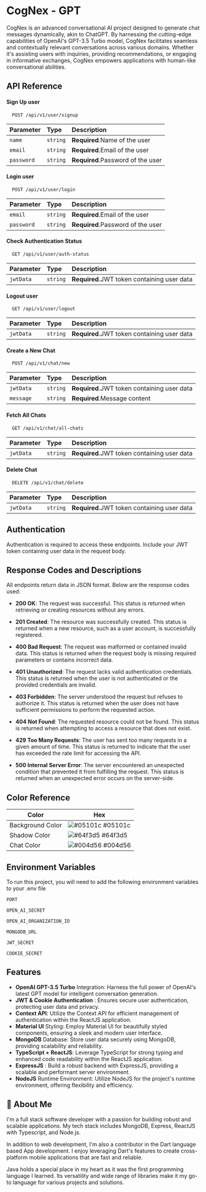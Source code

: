 
# CogNex - GPT

CogNex is an advanced conversational AI project designed to generate chat messages dynamically, akin to ChatGPT. By harnessing the cutting-edge capabilities of OpenAI's GPT-3.5 Turbo model, CogNex facilitates seamless and contextually relevant conversations across various domains. Whether it's assisting users with inquiries, providing recommendations, or engaging in informative exchanges, CogNex empowers applications with human-like conversational abilities.



## API Reference



#### Sign Up user

```http
  POST /api/v1/user/signup
```

| Parameter | Type     | Description                       |
| :-------- | :------- | :-------------------------------- |
| `name`      | `string` | **Required**.Name of the user |
| `email`      | `string` | **Required**.Email of the user |
| `password`      | `string` | **Required**.Password of the user |

#### Login user

```http
  POST /api/v1/user/login
```

| Parameter | Type     | Description                       |
| :-------- | :------- | :-------------------------------- |
| `email`      | `string` | **Required**.Email of the user |
| `password`      | `string` | **Required**.Password of the user |

#### Check Authentication Status

```http
  GET /api/v1/user/auth-status
```

| Parameter | Type     | Description                       |
| :-------- | :------- | :-------------------------------- |
| `jwtData`      | `string` | **Required**.JWT token containing user data |

#### Logout user

```http
  GET /api/v1/user/logout
```

| Parameter | Type     | Description                       |
| :-------- | :------- | :-------------------------------- |
| `jwtData`      | `string` | **Required**.JWT token containing user data |

#### Create a New Chat

```http
  POST /api/v1/chat/new
```

| Parameter | Type     | Description                       |
| :-------- | :------- | :-------------------------------- |
| `jwtData`      | `string` | **Required**.JWT token containing user data |
| `message`      | `string` | **Required**.Message content |

#### Fetch All Chats

```http
  GET /api/v1/chat/all-chats
```

| Parameter | Type     | Description                       |
| :-------- | :------- | :-------------------------------- |
| `jwtData`      | `string` | **Required**.JWT token containing user data |

#### Delete Chat

```http
  DELETE /api/v1/chat/delete
```

| Parameter | Type     | Description                       |
| :-------- | :------- | :-------------------------------- |
| `jwtData`      | `string` | **Required**.JWT token containing user data |

## Authentication
 
Authentication is required to access these endpoints. Include your JWT token containing user data in the request body.

## Response Codes and Descriptions

All endpoints return data in JSON format. Below are the response codes used:

- **200 OK**: The request was successful. This status is returned when retrieving or creating resources without any errors.

- **201 Created**: The resource was successfully created. This status is returned when a new resource, such as a user account, is successfully registered.

- **400 Bad Request**: The request was malformed or contained invalid data. This status is returned when the request body is missing required parameters or contains incorrect data.

- **401 Unauthorized**: The request lacks valid authentication credentials. This status is returned when the user is not authenticated or the provided credentials are invalid.

- **403 Forbidden**: The server understood the request but refuses to authorize it. This status is returned when the user does not have sufficient permissions to perform the requested action.

- **404 Not Found**: The requested resource could not be found. This status is returned when attempting to access a resource that does not exist.

- **429 Too Many Requests**: The user has sent too many requests in a given amount of time. This status is returned to indicate that the user has exceeded the rate limit for accessing the API.

- **500 Internal Server Error**: The server encountered an unexpected condition that prevented it from fulfilling the request. This status is returned when an unexpected error occurs on the server-side.

## Color Reference

| Color             | Hex                                                                |
| ----------------- | ------------------------------------------------------------------ |
| Background Color | ![#05101c](https://via.placeholder.com/10/05101c?text=+) #05101c |
| Shadow Color | ![#64f3d5](https://via.placeholder.com/10/64f3d5?text=+) #64f3d5 |
| Chat Color | ![#004d56](https://via.placeholder.com/10/004d56?text=+) #004d56 |



## Environment Variables

To run this project, you will need to add the following environment variables to your .env file

`PORT`

`OPEN_AI_SECRET`

`OPEN_AI_ORGANIZATION_ID`

`MONGODB_URL`

`JWT_SECRET`

`COOKIE_SECRET`


## Features

- **OpenAI GPT-3.5 Turbo** Integration: Harness the full power of OpenAI's latest GPT model for intelligent conversation generation.
- **JWT & Cookie Authentication** : Ensures secure user authentication, protecting user data and privacy.
- **Context API**: Utilize the Context API for efficient management of authentication within the ReactJS application.
- **Material UI** Styling: Employ Material UI for beautifully styled components, ensuring a sleek and modern user interface.
- **MongoDB** Database: Store user data securely using MongoDB, providing scalability and reliability.
- **TypeScript + ReactJS**: Leverage TypeScript for strong typing and enhanced code readability within the ReactJS application.
- **ExpressJS** : Build a robust backend with ExpressJS, providing a scalable and performant server environment.
- **NodeJS** Runtime Environment: Utilize NodeJS for the project's runtime environment, offering flexibility and efficiency.


## 🚀 About Me
I'm a full stack software developer with a passion for building robust and scalable applications. My tech stack includes MongoDB, Express, ReactJS with Typescript, and Node.js.

In addition to web development, I'm also a contributor in the Dart language based App development. I enjoy leveraging Dart's features to create cross-platform mobile applications that are fast and reliable.

Java holds a special place in my heart as it was the first programming language I learned. Its versatility and wide range of libraries make it my go-to language for various projects and solutions.


